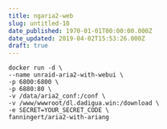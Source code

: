 ```yaml
---
title: ngaria2-web
slug: untitled-10
date_published: 1970-01-01T00:00:00.000Z
date_updated: 2019-04-02T15:53:26.000Z
draft: true
---
```


    docker run -d \
    --name unraid-aria2-with-webui \
    -p 6800:6800 \
    -p 6880:80 \
    -v /data/aria2_conf:/conf \
    -v /www/wwwroot/dl.dadigua.win:/download \
    -e SECRET=YOUR_SECRET_CODE \
    fanningert/aria2-with-ariang
    
